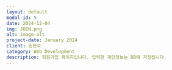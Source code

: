 ```yaml
---
layout: default
modal-id: 5
date: 2024-12-04
img: JOIN.png
alt: image-alt
project-date: January 2024
client: 송현석
category: Web Development
description: 회원가입 페이지입니다. 입력한 개인정보는 DB에 저장됩니다.
---
```

